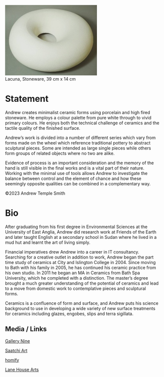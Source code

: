<div class="container-fluid" class="header-img">
     <div class="text-center row">
          <div >
               <img class="asyncImage nomargin" src="img/Lacuna_sm.jpg" alt="Lacuna ceramic sculpture"/>
          </div>
          <div class="caption text-center">Lacuna, Stoneware, 39 cm x 14 cm
          </div>
     </div>
</div>

# Statement

Andrew creates minimalist ceramic forms using porcelain and high fired stoneware. He employs a colour palette from pure white through to vivid primary colours. He enjoys both the technical challenge of ceramics and the tactile quality of the finished surface.

Andrew’s work is divided into a number of different series which vary from forms made on the wheel which reference traditional pottery to abstract sculptural pieces. Some are intended as large single pieces while others form groups of related objects where no two are alike.

Evidence of process is an important consideration and the memory of the hand is still visible in the final works and is a vital part of their nature. Working with the minimal use of tools allows Andrew to investigate the balance between control and the element of chance and how these seemingly opposite qualities can be combined in a complementary way.

©2023 Andrew Temple Smith 

# Bio

After graduating from his first degree in Environmental Sciences at the University of East Anglia, Andrew did research work at Friends of the Earth and later taught English at a secondary school in Sudan where he lived in a mud hut and learnt the art of living simply. 

Financial imperatives drew Andrew into a career in IT consultancy. Searching for a creative outlet in addition to work, Andrew began the part time study of ceramics at City and Islington College in 2004. Since moving to Bath with his family in 2005, he has continued his ceramic practice from his own studio. In 2011 he began an MA in Ceramics from Bath Spa University, which he completed with a distinction. The master’s degree brought a much greater understanding of the potential of ceramics and lead to a move from domestic work to contemplative pieces and sculptural forms.

Ceramics is a confluence of form and surface, and Andrew puts his science background to use in developing a wide variety of new surface treatments for ceramics including glazes, engobes, slips and terra sigillata.


## Media / Links

<div class="text-center">

[Gallery Nine](https://www.galleryninebath.com/andrew-temple-smith/)

[Saatchi Art](https://www.saatchiart.com/andrewtemplesmith/)

[homify](https://www.homify.co.uk/professionals/48454/andrew-temple-smith-ceramics)

[Lane House Arts](http://www.lanehousearts.co.uk/andrew-temple-smith-artist-page.html/)

</div>

